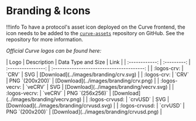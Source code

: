 <h1>Branding & Icons</h1>

!!!info
    To have a protocol's asset icon deployed on the Curve frontend, the icon needs to be added to the [`curve-assets`](https://github.com/curvefi/curve-assets) repository on GitHub.  See the repository for more information.

*Official Curve logos can be found here:*

<div class="centered" markdown="block">
| Logo           | Description | Data Type and Size | Link                                      |
| :------------: | :---------: | :----------------: | :---------------------------------------: |
| :logos-crv:    | `CRV`       | SVG                | [Download](../images/branding/crv.svg)    |
| :logos-crv:    | `CRV`       | PNG `(200x200)`    | [Download](../images/branding/crv.png)    |
| :logos-vecrv:  | `veCRV`     | SVG                | [Download](../images/branding/vecrv.svg)  |
| :logos-vecrv:  | `veCRV`     | PNG `(256x256)`    | [Download](../images/branding/vecrv.png)  |
| :logos-crvusd: | `crvUSD`    | SVG                | [Download](../images/branding/crvusd.svg) |
| :logos-crvusd: | `crvUSD`    | PNG `(200x200)`    | [Download](../images/branding/crvusd.png) |
</div>
